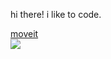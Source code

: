 hi there!
i like to code.

[moveit](https://github.com/moveitapp) <br/>
![](https://github.azpekt.dev/moveit.svg)
